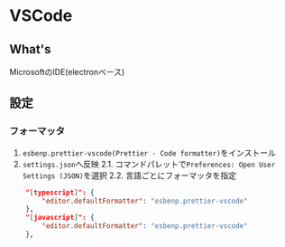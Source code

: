 # VSCode

## What's

MicrosoftのIDE(electronベース)

## 設定

### フォーマッタ

1. `esbenp.prettier-vscode(Prettier - Code formatter)`をインストール
2. `settings.json`へ反映
2.1. コマンドパレットで`Preferences: Open User Settings (JSON)`を選択
2.2. 言語ごとにフォーマッタを指定

```json
    "[typescript]": {
        "editor.defaultFormatter": "esbenp.prettier-vscode"
    },
    "[javascript]": {
        "editor.defaultFormatter": "esbenp.prettier-vscode"
    },
```